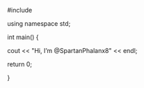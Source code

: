 #include <intro>
  
using namespace std;
  
int main() {

  cout << "Hi, I’m @SpartanPhalanx8" << endl;

return 0;

}

